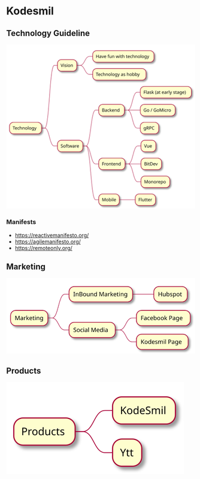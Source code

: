 # Kodesmil

## Technology Guideline

![](ks-mind-technology.svg)

### Manifests
- https://reactivemanifesto.org/
- https://agilemanifesto.org/
- https://remoteonly.org/

## Marketing

![](ks-mind-marketing.svg)

## Products

![](ks-mind-products.svg)
